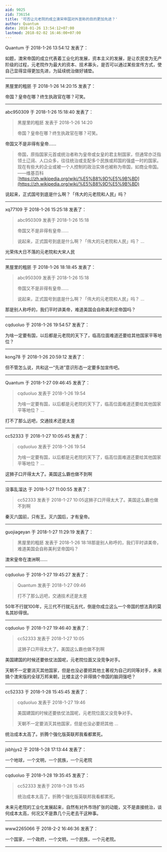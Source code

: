 ```yaml
---
aid: 9025
zid: 736154
title: '可否让元老院的成立澳宋帝国对外宣称的目的更加先进？'
author: Quantum
date: 2018-01-26 13:54:12+07:00
lastmod: 2018-02-02 16:46:00+07:00
---
```


Quantum 于 2018-1-26 13:54:12 发表了：

如题，澳宋帝国的成立代表着工业化的发展，资本主义的发展，是让农民变为无产阶级的过程，元老院作为最大的资本、技术寡头，是否可以通过某些宣传方式，使自己显得显得更加先进，为延续统治做好铺垫。

---------

黑屋里的粗胚 于 2018-1-26 14:20:15 发表了：

帝国？皇帝在哪？终生执政官在哪？可笑。

---------

abc950309 于 2018-1-26 15:18:40 发表了：

> 黑屋里的粗胚 发表于 2018-1-26 14:20
> 
> 帝国？皇帝在哪？终生执政官在哪？可笑。



帝国又不是非得有皇帝……


> 
> 帝国，原指国家元首或统治者称为皇帝或女皇的君主制国家，但通常亦泛指领土辽阔、人口众多，往往统治或支配多个民族或邦国的强盛一时的国家。现在有些大的企业或被一个人控制的政治实体也被称为帝国，如商业帝国。——维基百科 [https://zh.wikipedia.org/wiki/%E5%B8%9D%E5%9B%BD](https://zh.wikipedia.org/wiki/%E5%B8%9D%E5%9B%BD)



说起来，正式国号到底是什么啊？「伟大的元老院和人民」吗？

---------

xq77109 于 2018-1-26 15:25:18 发表了：

> abc950309 发表于 2018-1-26 15:18
> 
> 帝国又不是非得有皇帝……
> 
> 说起来，正式国号到底是什么啊？「伟大的元老院和人民」吗？ ...



光荣伟大日不落的元老院和大宋人民

---------

黑屋里的粗胚 于 2018-1-26 18:18:45 发表了：

> abc950309 发表于 2018-1-26 15:18
> 
> 帝国又不是非得有皇帝……
> 
> 说起来，正式国号到底是什么啊？「伟大的元老院和人民」吗？ ...



那是别人称呼的，我们平时讲美帝，难道美国会自称美利坚帝国吗？

---------

cqduoluo 于 2018-1-26 19:54:57 发表了：

为啥一定要有国，以后都是元老院的天下了，临高位面难道还要给其他国家平等地位？

---------

kong78 于 2018-1-26 20:59:12 发表了：

但不管怎么说，共和这一“先进”意识形态一定要多加宣传吧。

---------

Quantum 于 2018-1-27 09:46:45 发表了：

> cqduoluo 发表于 2018-1-26 19:54
> 
> 为啥一定要有国，以后都是元老院的天下了，临高位面难道还要给其他国家平等地位？ ...



打不了那么远吧，交通技术还是太差

---------

cc52333 于 2018-1-27 10:05:45 发表了：

> cqduoluo 发表于 2018-1-26 19:54
> 
> 为啥一定要有国，以后都是元老院的天下了，临高位面难道还要给其他国家平等地位？ ...



这狮子口开得太大了。美国这么霸也做不到啊

---------

没事乱溜达 于 2018-1-27 11:00:55 发表了：

> cc52333 发表于 2018-1-27 10:05这狮子口开得太大了。美国这么霸也做不到啊



秦灭六国前，只有王。灭六国后，才有皇帝。

---------

guojiageyan 于 2018-1-27 11:29:19 发表了：

> 黑屋里的粗胚 发表于 2018-1-26 18:18那是别人称呼的，我们平时讲美帝，难道美国会自称美利坚帝国吗？



澳宋皇帝在澳洲啊……

---------

cqduoluo 于 2018-1-27 19:45:27 发表了：

> Quantum 发表于 2018-1-27 09:46
> 
> 打不了那么远吧，交通技术还是太差



50年不行就100年，元三代不行就元五代，倒是你成立这么一个帝国的想法真的莫名其妙得很。

---------

cqduoluo 于 2018-1-27 19:46:40 发表了：

> cc52333 发表于 2018-1-27 10:05
> 
> 这狮子口开得太大了。美国这么霸也做不到啊



美国建国的时候还要依仗法国呢，元老院位面又没竞争对手。

天朝不一定要消灭其他国家，但是也没必要把其他土著视为自己的同等对手，未来搞个澳宋版的全球万邦来朝，比楼主这个非得搞个帝国的脑洞强吧？

---------

cc52333 于 2018-1-28 15:45:45 发表了：

> cqduoluo 发表于 2018-1-27 19:46
> 
> 美国建国的时候还要依仗法国呢，元老院位面又没竞争对手。
> 
> 天朝不一定要消灭其他国家，但是也没必要把其他 ...



统治成本太高了。折腾个强化版英联邦我看都累死。

---------

jsbhjys2 于 2018-1-28 17:13:44 发表了：

一个地球，一个文明，一个民族，一个元老院

---------

cqduoluo 于 2018-1-28 19:35:45 发表了：

> cc52333 发表于 2018-1-28 15:45
> 
> 统治成本太高了。折腾个强化版英联邦我看都累死。



未来元老院的工业化发展起来，自然有对外市场扩张的动能，又不是直接统治，谈何成本太高，何况又不是靠几个元老去干这种事。

---------

www2265066 于 2018-2-2 16:46:36 发表了：

一个国家，一个政府，一个文明，一个民族，一个元老院。

---------

